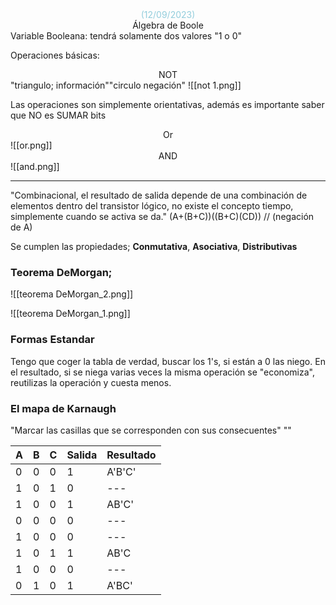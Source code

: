 <center><font color="#92cddc">(12/09/2023)</font></center>
<center>Álgebra de Boole</center>
Variable Booleana: tendrá solamente dos valores "1 o 0"

Operaciones básicas:
<center>NOT</center>
"triangulo; información""circulo negación"
![[not 1.png]]

Las operaciones son simplemente orientativas, además es importante saber que NO es SUMAR bits
<center>Or</center>
![[or.png]]

<center>AND</center>
![[and.png]]

---
"Combinacional, el resultado de salida depende de una combinación de elementos dentro del transistor lógico, no existe el concepto tiempo, simplemente cuando se activa se da."
(A+(B+C))((B+C)(CD)) // (negación de A)

Se cumplen las propiedades; **Conmutativa**, **Asociativa**, **Distributivas**


### Teorema DeMorgan;
![[teorema DeMorgan_2.png]]

![[teorema DeMorgan_1.png]]

### Formas Estandar
Tengo que coger la tabla de verdad, buscar los 1's, si están a 0 las niego.
En el resultado, si se niega varias veces la misma operación se "economiza", reutilizas la operación y cuesta menos. 
### El mapa de Karnaugh
"Marcar las casillas que se corresponden con sus consecuentes"
""

| A   | B   | C   | Salida | Resultado |
| --- | --- | --- | ------ | --------- |
| 0   | 0   | 0   | 1      | A'B'C'    |
| 1   | 0   | 1   | 0      | ---       |
| 1   | 0   | 0   | 1      | AB'C'     |
| 0   | 0   | 0   | 0      | ---       |
| 1   | 0   | 0   | 0      | ---       |
| 1   | 0   | 1   | 1      | AB'C      |
| 1   | 0   | 0   | 0      | ---       |
| 0   | 1   | 0   | 1      | A'BC'     |




